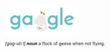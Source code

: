 <img src="https://raw.githubusercontent.com/MTTHWBSH/Gaggle/master/Wordmark.png" width="239" height="103" />

*[gag-uh l]* 
***noun*** 
a flock of geese when not flying.
